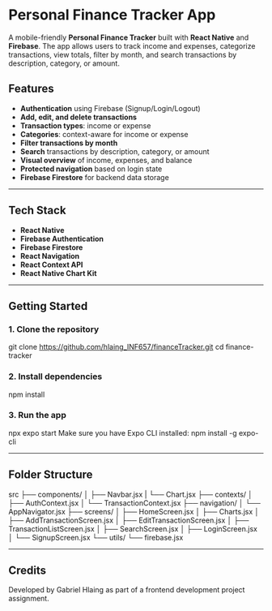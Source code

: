 # Personal Finance Tracker App

A mobile-friendly **Personal Finance Tracker** built with **React Native** and **Firebase**. The app allows users to track income and expenses, categorize transactions, view totals, filter by month, and search transactions by description, category, or amount.

## Features

- **Authentication** using Firebase (Signup/Login/Logout)
- **Add, edit, and delete transactions**
- **Transaction types**: income or expense
- **Categories**: context-aware for income or expense
- **Filter transactions by month**
- **Search** transactions by description, category, or amount
- **Visual overview** of income, expenses, and balance
- **Protected navigation** based on login state
- **Firebase Firestore** for backend data storage

---

## Tech Stack

- **React Native**
- **Firebase Authentication**
- **Firebase Firestore**
- **React Navigation**
- **React Context API**
- **React Native Chart Kit**

---

## Getting Started

### 1. Clone the repository

git clone https://github.com/hlaing_INF657/financeTracker.git
cd finance-tracker

### 2. Install dependencies

npm install

### 3. Run the app

npx expo start
Make sure you have Expo CLI installed: npm install -g expo-cli

---

## Folder Structure

src
├── components/
│ ├── Navbar.jsx
| └── Chart.jsx
├── contexts/
│ ├── AuthContext.jsx
│ └── TransactionContext.jsx
├── navigation/
│ └── AppNavigator.jsx
├── screens/
│ ├── HomeScreen.jsx
│ ├── Charts.jsx
│ ├── AddTransactionScreen.jsx
│ ├── EditTransactionScreen.jsx
│ ├── TransactionListScreen.jsx
│ ├── SearchScreen.jsx
│ ├── LoginScreen.jsx
│ └── SignupScreen.jsx
└── utils/
└── firebase.jsx

---

## Credits

Developed by Gabriel Hlaing as part of a frontend development project assignment.
